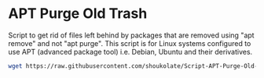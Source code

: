 # APT Purge Old Trash
Script to get rid of files left behind by packages that are removed using "apt remove" and not "apt purge". This script is for Linux systems configured to use APT (advanced package tool) i.e. Debian, Ubuntu and their derivatives.
```sh
wget https://raw.githubusercontent.com/shoukolate/Script-APT-Purge-Old-Trash/master/remove-residual-package-files.sh && chmod +x remove-residual-package-files.sh && ./remove-residual-package-files.sh
   ```
